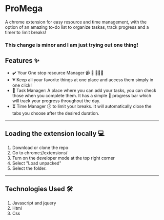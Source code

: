 # ProMega
A chrome extension for easy resource and time management, with the option of an amazing to-do list to organize taskas, track progress and a timer to limit breaks! <br>




### This change is minor and I am just trying out one thing!
## Features :sparkles:
- :heavy_check_mark: Your One stop resource Manager :video_camera: :newspaper: 👩🏻‍💻
- :heartpulse: Keep all your favorite things at one place and access them simply in one click!
- :memo: Task Manager: A place where you can add your tasks, you can check those when you complete them. It has a simple 🔋 progress bar which will track your progress throughout the day.
- :hourglass_flowing_sand: Time Manager :clock3: to limit your breaks. It will automatically close the tabs you choose after the desired duration.
<hr>

## Loading the extension locally :computer:
1. Download or clone the repo
2. Go to chrome://extensions/
3. Turn on the developer mode at the top right corner
4. Select "Load unpacked"
5. Select the folder.
<hr> 

## Technologies Used :hammer_and_wrench:
1. Javascript and jquery
2. Html
3. Css
